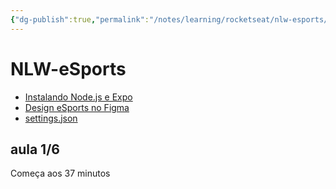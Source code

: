 ```yaml
---
{"dg-publish":true,"permalink":"/notes/learning/rocketseat/nlw-esports/nlw-e-sports/","dgHomeLink":true,"dgPassFrontmatter":false,"dgShowBacklinks":true,"dgShowLocalGraph":true}
---
```


# NLW-eSports

- [Instalando Node.js e Expo](https://efficient-sloth-d85.notion.site/Aula-01-ea95e9f0a1fd408a8ba9578a3b3a1cca)
- [Design eSports no Figma](<https://www.figma.com/file/DYmPsaNHLDo1iiIhnnY0DI/NLW-eSports-(Community)>)
- [settings.json](https://gist.github.com/diego3g/b1b189063d21b96d6144ca896755be64)

## aula 1/6

Começa aos 37 minutos

